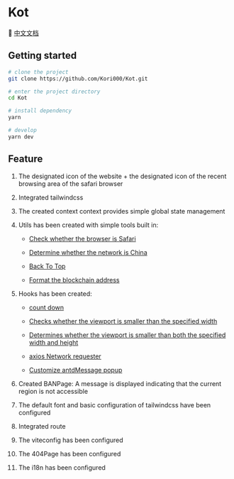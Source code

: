 # Kot

👀 [中文文档](https://github.com/Kori000/Kot/blob/main/README_Zh.md)

## Getting started

```bash
# clone the project
git clone https://github.com/Kori000/Kot.git

# enter the project directory
cd Kot

# install dependency
yarn

# develop
yarn dev
```

## Feature

1. The designated icon of the website + the designated icon of the recent browsing area of the safari browser
2. Integrated tailwindcss
3. The created context context provides simple global state management
4. Utils has been created with simple tools built in:

   - [Check whether the browser is Safari](https://github.com/Kori000/Kot/tree/main/src/utils/IsSafari.jsx)

   - [Determine whether the network is China](https://github.com/Kori000/Kot/tree/main/src/utils/IsZh.jsx)

   - [Back To Top](https://github.com/Kori000/Kot/tree/main/src/utils/UpToTop.jsx)

   - [Format the blockchain address](https://github.com/Kori000/Kot/tree/main/src/utils/ShortAddress.jsx)

5. Hooks has been created:

   - [count down](https://github.com/Kori000/Kot/tree/main/src/hooks/useCountdown.jsx)

   - [Checks whether the viewport is smaller than the specified width](https://github.com/Kori000/Kot/tree/main/src/utils/useLessWidth.jsx)

   - [Determines whether the viewport is smaller than both the specified width and height](https://github.com/Kori000/Kot/tree/main/src/utils/useMonitor.jsx)

   - [axios Network requester](https://github.com/Kori000/Kot/tree/main/src/utils/useRequest.jsx)

   - [Customize antdMessage popup](https://github.com/Kori000/Kot/tree/main/src/utils/useAntdCustomMessage.jsx)

6. Created BANPage: A message is displayed indicating that the current region is not accessible
7. The default font and basic configuration of tailwindcss have been configured
8. Integrated route
9. The viteconfig has been configured
10. The 404Page has been configured
11. The i18n has been configured
